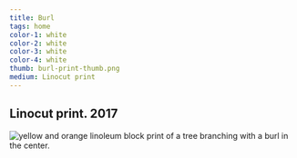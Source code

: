 ```yaml
---
title: Burl
tags: home
color-1: white
color-2: white
color-3: white
color-4: white
thumb: burl-print-thumb.png
medium: Linocut print
---
```


## Linocut print. 2017

![yellow and orange linoleum block print of a tree branching with a burl in the center.](/assets/images/burl-print.png)
